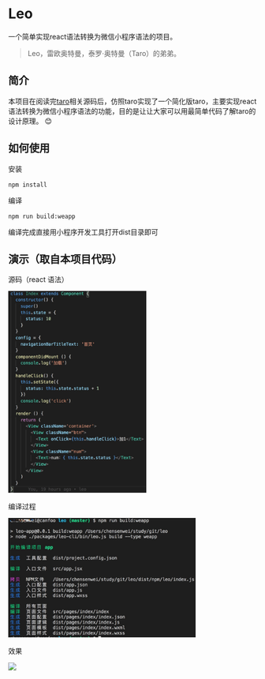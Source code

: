 # Leo

一个简单实现react语法转换为微信小程序语法的项目。

> Leo，雷欧奥特曼，泰罗·奥特曼（Taro）的弟弟。

## 简介
本项目在阅读完[taro](https://github.com/NervJS/taro)相关源码后，仿照taro实现了一个简化版taro，主要实现react语法转换为微信小程序语法的功能，目的是让让大家可以用最简单代码了解taro的设计原理。 😊


## 如何使用
安装

```
npm install
```

编译
```
npm run build:weapp
```

编译完成直接用小程序开发工具打开dist目录即可

## 演示（取自本项目代码）

源码（react 语法）

<img src="./screenshot/code.jpg" width="280" >

编译过程

<img src="./screenshot/build.jpg" width="380">

效果

<img src="./screenshot/demo.gif" swidth="180">
